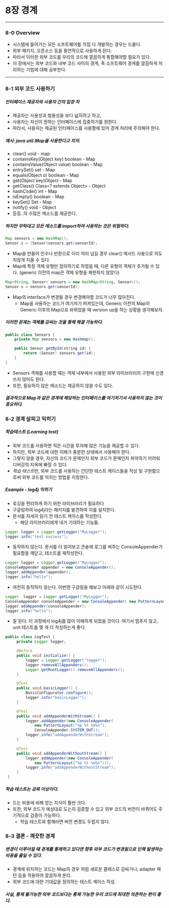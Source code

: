 # 8장 경계
___

### 8-0 Overview
- 시스템에 들어가는 모든 소프트웨어를 직접 다 개발하는 경우는 드물다.
- 외부 패키지, 오픈소스 등을 필연적으로 사용하게 된다.
- 따라서 이러한 외부 코드를 우리의 코드에 깔끔하게 통합해야할 필요가 있다.
- 이 장에서는 외부 코드와 내부 코드 사이의 경계, 즉 소프트웨어 경계를 깔끔하게 처리하는 기법에 대해 공부한다. 

___

### 8-1 외부 코드 사용하기
##### 인터페이스 제공자와 사용자 간의 입장 차
- 제공자는 사용성과 범용성을 보다 넓히려고 하고,
- 사용자는 자신이 원하는 인터페이스에 집중하기를 원한다.
- 따라서, 사용자는 제공된 인터페이스를 사용함에 있어 경계 처리에 주의해야 한다.
      
##### 예시:  java.util.Map을 사용한다고 치자.
- clear() void - map
- containsKey(Object key) boolean - Map
- containsValue(Object value) boolean - Map
- entrySet() set - Map
- equals(Object o) boolean - Map
- get(Object key)Object - Map
- getClass() Class<? extends Object> - Object
- hashCode() int - Map
- isEmpty() boolean - Map
- keySet() Set - Map
- notify() void - Object
- 등등..의 수많은 메소드를 제공한다.

##### 하지만 무턱대고 모든 메소드를 import하여 사용하는 것은 위험하다.

``` java
Map sensors = new HashMap();
Sensor s = (Sensor)sensors.get(sensorId);
```

- Map을 만들어 인수나 반환으로 이리 저리 넘길 경우 clear() 메서드 사용으로 의도치않게 지울 수 있다.
- Map에 특정 객체 유형만 정의하기로 하였을 때, 다른 유형의 객체가 추가될 수 있다. (generic 이전의 map은 객체 유형을 제한하지 않았다)

``` java
Map<String, Sensor> sensors = new HashMap<String, Sensor>();
Sensor s = sensors.get(sensorId); 
```

- Map의 interface가 변경될 경우 변경해야할 코드가 너무 많아진다.
	- Map을 사용하는 코드가 여기저기 퍼져있는데, Generic 이전의 Map이 Generic 이후의 Map으로 바뀌었을 때 version up을 하는 상황을 생각해보자.

##### 이러한 문제는 객체를 감싸는 것을 통해 해결 가능하다.

``` java
public class Sensors {
	private Map sensors = new Hashmap();

	public Sensor getById(string id) {
		return (Sensor) sensors.get(id);
	}
}
```

- Sensors 객체를 사용할 때는 객체 내부에서 사용된 외부 라이브러리의 구현에 신경쓰지 않아도 된다.
- 또한, 필요하지 않은 메소드는 제공하지 않을 수도 있다.
##### 결과적으로 Map과 같은 경계에 해당하는 인터페이스를 여기저기서 사용하지 않는 것이 중요하다.

### 8-2 경계 살피고 익히기
##### **학습테스트** (Learning test)
- 외부 코드를 사용하면 적은 시간을 투자해 많은 기능을 제공할 수 있다. 
- 하지만, 외부 코드에 대한 이해가 충분한 상태에서 사용해야 한다.
- 그렇지 않을 경우, 자신의 코드가 문제인지 외부 코드가 문제인지 파악하기 어려워 디버깅의 지옥에 빠질 수 있다.
- *학습 테스트*란, 외부 코드를 사용하는 간단한 테스트 케이스들을 작성 및 구현함으로써 외부 코드를 익히는 방법을 지칭한다.

##### Example - log4j 익히기 
- 로깅을 편리하게 하기 위한 라이브러리가 필요하다
- 구글링하여 log4j라는 패키지를 발견하여 이를 설치한다.
- 문서를 자세히 읽기 전 테스트 케이스를 작성한다.
	- 해당 라이브러리에게 내가 기대하는 기능들.
	
``` java
Logger logger = Logger.getLogger("MyLogger");
logger.info("test success");
```

- 동작하지 않는다. 문서를 더 읽어보고 콘솔에 로그를 써주는 ConsoleAppender가 필요함을 깨닫고, 테스트를 재작성한다.

``` java
Logger logger = Logger.getLogger("MyLogger");
ConsoleAppender appender = new ConsoleAppender();
logger.addAppender(appender);
logger.info("hello");
```

- 여전히 동작하지 않는다. 이번엔 구글링을 해보고 아래와 같이 시도한다.

``` java
Logger  logger = Logger.getLogger("MyLogger");
ConsoleAppender consoleAppender = new ConsoleAppender( new PatternLayout (PatternLayout.TTCC_CONVERSION_PATTERN));
logger.addAppender(consoleAppender);
logger.info("hello");
```

- 잘 된다. 이 과정에서 log4j를 많이 이해하게 되었을 것이다. 여기서 멈추지 않고, unit 테스트를 몇 개 더 작성하는게 좋다.

``` java
public class LogTest {
     private Logger logger;

     @Before
     public void initialize() {
         logger = Logger.getLogger("logger");
         logger.removeAllAppenders();
         Logger.getRootLogger().removeAllAppenders();
     }

     @Test
     public void basicLogger() {
         BasicConfigurator.configure();
         logger.info("basicLogger");
     }

     @Test
     public void addAppenderWithStream() {
         logger.addAppender(new ConsoleAppender(
             new PatternLayout("%p %t %m%n"),
             ConsoleAppender.SYSTEM_OUT));
         logger.info("addAppenderWithStream");
     }

     @Test
     public void addAppenderWithoutStream() {
         logger.addAppender(new ConsoleAppender(
             new PatternLayout("%p %t %m%n")));
         logger.info("addAppenderWithoutStream");
     }
 }
```

##### 학습 테스트는 공짜 이상이다.
- 드는 비용에 비해 얻는 지식이 훨씬 크다.
- 또한, 외부 코드가 예상대로 도는지 검증할 수 있고 외부 코드의 버전이 바뀌어도 주기적으로 검증이 가능하다.
	- 학습 테스트와 함께라면 버전 변경도 두렵지 않다.

### 8-3 결론 - 깨끗한 경계
##### 변경이 이루어질 때 경계를 통제하고 있다면 향후 외부 코드가 변경됨으로 인해 발생하는 비용을 줄일 수 있다.
- 경계에 위치하는 코드는 Map의 경우 처럼 새로운 클래스로 감싸거나, adapter 패턴 등을 적용하여 깔끔하게 분리.
- 외부 코드에 대한 기대값을 정의하는 테스트 케이스 작성.

##### 사실, 통제 불가능한 외부 코드보다는 통제 가능한 우리 코드에 최대한 의존하는 편이 좋다. 
